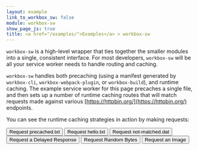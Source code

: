 ```yaml
---
layout: example
link_to_workbox_sw: false
module: workbox-sw
show_page_js: true
title: <a href="/examples/">Examples</a> > workbox-sw
---
```


`workbox-sw` is a high-level wrapper that ties together the smaller modules into
a single, consistent interface. For most developers, `workbox-sw` will
be all your service worker needs to handle routing and caching.

`workbox-sw` handles both precaching (using a manifest generated by
`workbox-cli`, `workbox-webpack-plugin`, or `workbox-build`), and runtime
caching. The example service worker for this page precaches a single file, and
then sets up a number of runtime caching routes that will match requests made
against various [https://httpbin.org/](https://httpbin.org/) endpoints.

You can see the runtime caching strategies in action by making requests:

<button id="precached">Request precached.txt</button>
<button id="hello">Request hello.txt</button>
<button id="notmatched">Request not-matched.dat</button>
<button id="delay">Request a Delayed Response</button>
<button id="random">Request Random Bytes</button>
<button id="image">Request an Image</button>
<img id="httpbinimage">
